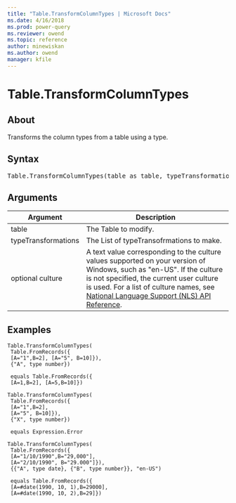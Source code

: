 ```yaml
---
title: "Table.TransformColumnTypes | Microsoft Docs"
ms.date: 4/16/2018
ms.prod: power-query
ms.reviewer: owend
ms.topic: reference
author: minewiskan
ms.author: owend
manager: kfile
---
```

# Table.TransformColumnTypes

  
## About  
Transforms the column types from a table using a type.  
  
## Syntax

<pre>
Table.TransformColumnTypes(table as table, typeTransformations as list, optional culture as nullable text) as table  
</pre> 
  
## Arguments  
  
|Argument|Description|  
|------------|---------------|  
|table|The Table to modify.|  
|typeTransformations|The List of typeTransofrmations to make.|  
|optional culture|A text value corresponding to the culture values supported on your version of Windows, such as "en-US". If the culture is not specified, the current user culture is used. For a list of culture names, see [National Language Support (NLS) API Reference](https://msdn.microsoft.com/en-us/goglobal/bb896001.aspx).|  
  
## Examples  
  
```powerquery-m 
Table.TransformColumnTypes(  
 Table.FromRecords({  
 [A="1",B=2], [A="5", B=10]}),   
 {"A", type number})  
  
 equals Table.FromRecords({  
 [A=1,B=2], [A=5,B=10]})  
```  
  
```powerquery-m
Table.TransformColumnTypes(  
 Table.FromRecords({  
 [A="1",B=2],   
 [A="5", B=10]}),  
 {"X", type number})  
  
 equals Expression.Error  
```  
  
```powerquery-m  
Table.TransformColumnTypes(  
 Table.FromRecords({  
 [A="1/10/1990",B="29,000"],   
 [A="2/10/1990", B="29.000"]}),   
 {{"A", type date}, {"B", type number}}, "en-US")  
  
 equals Table.FromRecords({  
 [A=#date(1990, 10, 1),B=29000],   
 [A=#date(1990, 10, 2),B=29]})  
```  
